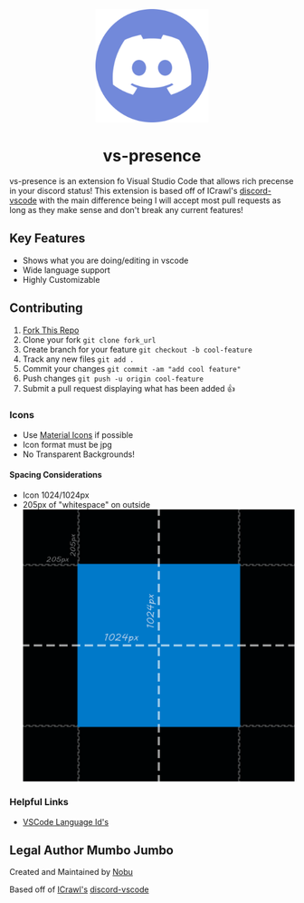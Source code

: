 <p align='center'>
  <img alt="logo" src="./public/logo.png" width="200" height="200"/>
</p>

<h1 align='center'>vs-presence</h1>

vs-presence is an extension fo Visual Studio Code that allows rich precense in your discord status!
This extension is based off of ICrawl's [discord-vscode](https://github.com/iCrawl/discord-vscode)
with the main difference being I will accept most pull requests as long as they make sense and don't break
any current features!

## Key Features
- Shows what you are doing/editing in vscode
- Wide language support
- Highly Customizable

## Contributing

1. [Fork This Repo](https://github.com/NobUwU/vs-presence/fork)
2. Clone your fork `git clone fork_url`
3. Create branch for your feature `git checkout -b cool-feature`
4. Track any new files `git add .`
5. Commit your changes `git commit -am "add cool feature"`
6. Push changes `git push -u origin cool-feature`
7. Submit a pull request displaying what has been added 👍

### Icons
- Use [Material Icons](https://github.com/PKief/vscode-material-icon-theme) if possible
- Icon format must be jpg
- No Transparent Backgrounds!

#### Spacing Considerations
- Icon 1024/1024px
- 205px of "whitespace" on outside
![spacing considerations](./public/icons-spacing-consideration.png)

### Helpful Links
- [VSCode Language Id's](https://code.visualstudio.com/docs/languages/identifiers)

## Legal Author Mumbo Jumbo

Created and Maintained by [Nobu](https://github.com/NobUwU)

Based off of [ICrawl's](https://github.com/iCrawl) [discord-vscode](https://github.com/iCrawl/discord-vscode)
